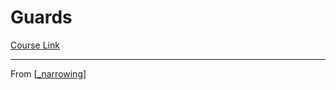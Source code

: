 # Guards
[Course Link]()

---
From [[_narrowing]]

[//begin]: # "Autogenerated link references for markdown compatibility"
[_narrowing]: _narrowing "Narrowing"
[//end]: # "Autogenerated link references"